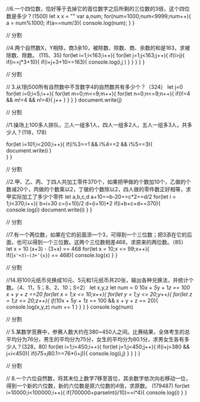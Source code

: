 //6.一个四位数，恰好等于去掉它的首位数字之后所剩的三位数的3倍，这个四位数是多少？(1500)
let x
x = ""
var a,num;
for(num=1000;num<9999;num++){
	a = num%1000;
	if(a==num/3){
	console.log(num);
	}
}

// 分割

//4.两个自然数X，Y相除，商3余10，被除数、除数、商、余数的和是163，求被除数、除数。 (115、35)
for(let i=1;i<163;i++){
for(let j=1;j<163;j++){
    if(i>j){
        if(i==j*3+10){
            if(i+j+3+10==163){
            console.log(i,j )
            }
        }
     }
}
}

// 分割

// 3.从1到500所有⾃然数中不含数字4的⾃然数共有多少个？（324）
let j=0
for(let i=0;i<5;i++){
    for(let m=0;m<=9;m++){
        for(let n=0;n<=9;n++){
            if(i!=4 && m!=4 && n!=4){
            j++
            }
        }
    }
}
document.write(j)

// 分割

//1.操场上100多⼈排队，三⼈⼀组多1⼈，四⼈⼀组多2⼈，五⼈⼀组多3⼈，共多少⼈？(118，178)

for(let i=101;i<200;i++){
    if(i%3==1 && i%4==2 && i%5==3){
        document.write(i )   
    }
}

// 分割

//2.甲、乙、丙、丁四人共加工零件370个，如果把甲做的个数加10个，乙做的个数减20个，丙做的个数乘以2，丁做的个数除以2，四人做的零件数正好相等，求甲实际加工了多少个零件
let a,b,c,d
a+10==b-20==c*2==d/2
for(let i = 1;i<370;i++){
b=i+30
c=(i+10)/2
d=(i+10)*2
    if(i+b+c+d==370){
    console.log(i)
    document.write(i)
    }
}

// 分割

//7.有一个两位数，如果在它的前面添一个3，可得到一个三位数；把3添在它的后面，也可以得到一个三位数。这两个三位数相差468，求原来的两位数。（85）
let x = 10
(x+3) - (3+x) == 468
for(let x = 10;x <= 99;x++){
    if((`x‘+3)−(3+‘{x}`) == 468){
    console.log(x)
    }
}

// 分割

//14.将100元纸币兑换成10元、5元和1元纸币共20张，输出各种兑换法，并统计个数。（4、11，5；8、2、10；S=2）
let x,y,z
let num = 0
10*x + 5*y + 1*z == 100
x + y + z ==20
for(let x = 1;x <= 10;x++){
for(let y = 1;y <= 20;y++){
for(let z = 1;z <= 20;z++){
    if(10*x + 5*y + 1*z == 100 && x + y + z == 20){
    console.log(x,y,z)
    num += 1
    }
}
}
}
console.log(num)

// 分割

// 5.某数学竞赛中，参赛⼈数⼤约在380~450⼈之间。⽐赛结果，全体考⽣的总平均分为76分，男⽣的平均分为75分，⼥⽣的平均分为80.1分，求男⼥⽣各有多少⼈？(328，80)
for(let i=1;i<450;i++){
for(let j=1;j<450;j++){
    if(i+j>380 && j+i<450){
    if(i*75+j*80.1==76*(i+j)){
    console.log(i,j)
    }
    }
}
}

// 分割

// 8.⼀个六位⾃然数，将其末位上数字7移⾄⾸位，其余数字依次向右移动⼀位，得到⼀个新的六位数，新的六位数是原六位数的4倍，求原数。 (179487)
for(let i=10000;i<100000;i++){
    if(700000+parseInt(i/10)==i*4){
    console.log(i)
    }
}